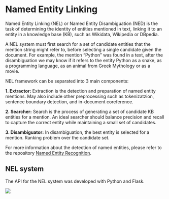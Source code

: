 # Named Entity Linking

Named Entity Linking (NEL) or Named Entity Disambiguation (NED) is the task of determining the identity of entities mentioned in text, linking it to an entity in a knowledge base (KB), such as Wikidata, Wikipedia or DBpedia.

A NEL system must first search for a set of candidate entities that the mention string might refer to, before selecting a single candidate given the document. For example, the mention “Python” was found in a text, after the disambiguation we may know if it refers to the entity Python as a snake, as a programming language, as an animal from Greek Mythology or as a movie.

NEL framework can be separated into 3 main components:

**1.	Extractor:** Extraction is the detection and preparation of named entity mentions. May also include other preprocessing such as tokenizatzion, sentence boundary detection, and in-document coreference.

**2.	Searcher:** Search is the process of generating a set of candidate KB entities for a mention. An ideal searcher should balance precision and recall to capture the correct entity while maintaining a small set of candidates.

**3.	Disambiguator:** In disambiguation, the best entity is selected for a mention. Ranking problem over the candidate set.

For more information about the detection of named entities, please refer to the repository [Named Entity Recognition](../../../Named-Entity-Recognition).

## NEL system

The API for the NEL system was developed with Python and Flask.

![](https://j.gifs.com/jZLAGR.gif)
